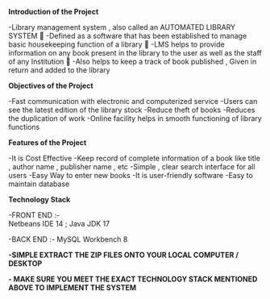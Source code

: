**Introduction of the Project**

-Library management system , also called an AUTOMATED LIBRARY SYSTEM 
-Defined as a software that has been established to manage basic housekeeping function of a library  
-LMS helps to provide information on any book present in the library to the user as well as the staff of any Institution 
-Also helps to keep a track of book published , Given in return and added to the library

**Objectives of the Project**

-Fast communication with electronic and computerized service
-Users can see the latest edition of the library stock 
-Reduce theft of books
-Reduces the duplication of work 
-Online facility helps in smooth functioning of library functions

**Features of the Project**

-It is Cost Effective
-Keep record of complete information of a book like title , author name , publisher name , etc
-Simple , clear search interface for all users
-Easy Way to enter new books
-It is user-friendly software
-Easy to maintain database


**Technology Stack**

-FRONT END :-  
Netbeans IDE 14 ; 
Java JDK 17

-BACK END :- 
MySQL Workbench 8 



**-SIMPLE EXTRACT THE ZIP FILES ONTO YOUR LOCAL COMPUTER / DESKTOP**

**- MAKE SURE YOU MEET THE EXACT TECHNOLOGY STACK MENTIONED ABOVE TO IMPLEMENT THE SYSTEM**

